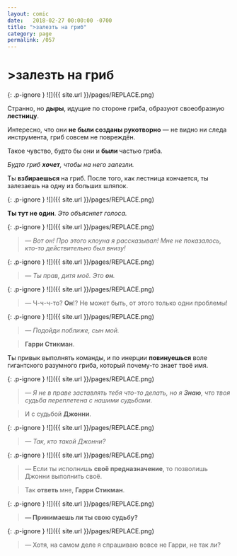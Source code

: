 ```yaml
---
layout: comic
date:   2018-02-27 00:00:00 -0700
title: ">залезть на гриб"
category: page
permalink: /057
---
```

# >залезть на гриб

{: .p-ignore }
![]({{ site.url }}/pages/REPLACE.png)

Странно, но <strong>дыры</strong>, идущие по стороне гриба, образуют своеобразную <strong>лестницу</strong>.

Интересно, что они <strong>не были созданы рукотворно</strong> — не видно ни следа инструмента, гриб совсем не повреждён.

Такое чувство, будто бы они и <strong>были </strong>частью гриба.

<em>Будто гриб <strong>хочет</strong>, чтобы на него залезли.</em>

Ты <strong>взбираешься </strong>на гриб. После того, как лестница кончается, ты залезаешь на одну из больших шляпок.

{: .p-ignore }
![]({{ site.url }}/pages/REPLACE.png)

<strong>Ты тут не один</strong>. <em>Это объясняет голоса.</em>

{: .p-ignore }
![]({{ site.url }}/pages/REPLACE.png)

<blockquote><em>— Вот он! Про этого клоуна я рассказывал! Мне не показалось, кто-то действительно был внизу!</em></blockquote>

{: .p-ignore }
![]({{ site.url }}/pages/REPLACE.png)

<blockquote><em>— Ты прав, дитя моё. Это <strong>он</strong>.</em></blockquote>

{: .p-ignore }
![]({{ site.url }}/pages/REPLACE.png)

<blockquote><em>— </em>Ч-ч-ч-то? <strong>Он</strong>!? Не может быть, от этого только одни проблемы!</blockquote>

{: .p-ignore }
![]({{ site.url }}/pages/REPLACE.png)

<blockquote><em>— Подойди поближе, сын мой.</em></blockquote>

<blockquote><strong>Гарри Стикман</strong>.</blockquote>

Ты привык выполнять команды, и по инерции <strong>повинуешься</strong> воле гигантского разумного гриба, который почему-то знает твоё имя.

{: .p-ignore }
![]({{ site.url }}/pages/REPLACE.png)

<blockquote><em>— Я не в праве заставлять тебя что-то делать, но я <strong>Знаю</strong>, что твоя судьба переплетена с нашими судьбами.</em></blockquote>

<blockquote>И с судьбой <strong>Джонни</strong>.</blockquote>

{: .p-ignore }
![]({{ site.url }}/pages/REPLACE.png)

<blockquote><em>— Так, кто такой Джонни?</em></blockquote>

{: .p-ignore }
![]({{ site.url }}/pages/REPLACE.png)

<blockquote><em>— </em>Если ты исполнишь <strong>своё предназначение</strong>, то позволишь Джонни выполнить своё.</blockquote>

<blockquote>Так <strong>ответь </strong>мне, <strong>Гарри Стикман</strong>.</blockquote>

{: .p-ignore }
![]({{ site.url }}/pages/REPLACE.png)

<blockquote><strong>— Принимаешь ли ты свою судьбу?</strong></blockquote>

{: .p-ignore }
![]({{ site.url }}/pages/REPLACE.png)

<blockquote><em>—<strong> </strong></em>Хотя, на самом деле я спрашиваю вовсе не Гарри, не так ли?</blockquote>
